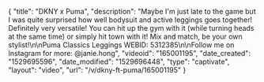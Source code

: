 {
    "title": "DKNY x Puma",
    "description": "Maybe I'm just late to the game but I was quite surprised how well bodysuit and active leggings goes together! Definitely very versatile! You can hit up the gym with it (while turning heads at the same time) or simply hit town with it! Mix and match, be your own stylist!\n\nPuma Classics Leggings WEBID: 5312385\n\nFollow me on Instagram for more: @janie.hong",
    "videoid": "165001195",
    "date_created": "1529695596",
    "date_modified": "1529696448",
    "type": "captivate",
    "layout": "video",
    "url": "\/v\/dkny-ft-puma\/165001195"
}